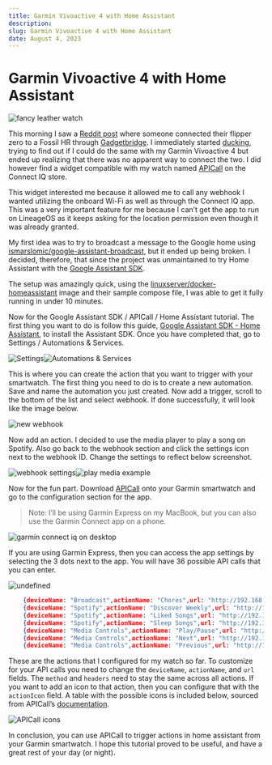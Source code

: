 ```yaml
---
title: Garmin Vivoactive 4 with Home Assistant
description: 
slug: Garmin Vivoactive 4 with Home Assistant
date: August 4, 2023
---
```


# Garmin Vivoactive 4 with Home Assistant

![fancy leather watch](https://assets.vrite.io/64974cb888e8beebeb2c925b/ypIBOf5RMeeAnGBfdTyBv.jpeg)

This morning I saw a [Reddit post](https://libreddit.kieranklukas.com/r/flipperzero/comments/ybjsvt/flipper_control_via_smartwatch/) where someone connected their flipper zero to a Fossil HR through [Gadgetbridge](https://gadgetbridge.org/). I immediately started [ducking,](https://libreddit.kieranklukas.com/r/duckduckgo/wiki/index#wiki_what_is_searching_on_duckduckgo_called.3F) trying to find out if I could do the same with my Garmin Vivoactive 4 but ended up realizing that there was no apparent way to connect the two. I did however find a widget compatible with my watch named [APICall](https://apps.garmin.com/en-US/apps/ac9a81ab-a52d-41b3-8c14-940a9de37544) on the Connect IQ store.

This widget interested me because it allowed me to call any webhook I wanted utilizing the onboard Wi-Fi as well as through the Connect IQ app. This was a very important feature for me because I can’t get the app to run on LineageOS as it keeps asking for the location permission even though it was already granted.

My first idea was to try to broadcast a message to the Google home using [ismarslomic/google-assistant-broadcast,](https://github.com/ismarslomic/google-assistant-broadcast) but it ended up being broken. I decided, therefore, that since the project was unmaintained to try Home Assistant with the [Google Assistant SDK](https://www.home-assistant.io/integrations/google_assistant_sdk#configuration).

The setup was amazingly quick, using the [linuxserver/docker-homeassistant](https://github.com/linuxserver/docker-homeassistant) image and their sample compose file, I was able to get it fully running in under 10 minutes.

Now for the Google Assistant SDK / APICall / Home Assistant tutorial. The first thing you want to do is follow this guide, [Google Assistant SDK - Home Assistant](https://www.home-assistant.io/integrations/google_assistant_sdk#configuration), to install the Assistant SDK. Once you have completed that, go to Settings / Automations & Services.

![Settings](https://assets.vrite.io/64974cb888e8beebeb2c925b/Yha1bUhOH_iuWK30QR0F1.png)![Automations & Services](https://assets.vrite.io/64974cb888e8beebeb2c925b/RR0VzZqsU7uTxiNlqVGum.png)

This is where you can create the action that you want to trigger with your smartwatch. The first thing you need to do is to create a new automation. Save and name the automation you just created. Now add a trigger, scroll to the bottom of the list and select webhook. If done successfully, it will look like the image below.

![new webhook](https://assets.vrite.io/64974cb888e8beebeb2c925b/VqiM4d3wncM9BuoDR_FW7.png)

Now add an action. I decided to use the media player to play a song on Spotify. Also go back to the webhook section and click the settings icon next to the webhook ID. Change the settings to reflect below screenshot.

![webhook settings](https://assets.vrite.io/64974cb888e8beebeb2c925b/Xh3BtyMxA1MhI0rHuo3WG.png)![play media example](https://assets.vrite.io/64974cb888e8beebeb2c925b/rAbDGMrBS5fcGo7AzPT-O.png)

Now for the fun part. Download [APICall](https://apps.garmin.com/en-US/apps/ac9a81ab-a52d-41b3-8c14-940a9de37544) onto your Garmin smartwatch and go to the configuration section for the app.

> Note: I’ll be using Garmin Express on my MacBook, but you can also use the Garmin Connect app on a phone.

![garmin connect iq on desktop](https://assets.vrite.io/64974cb888e8beebeb2c925b/_9DLstJqkgQICI4-5ubDd.png)

If you are using Garmin Express, then you can access the app settings by selecting the 3 dots next to the app. You will have 36 possible API calls that you can enter.

![undefined](https://assets.vrite.io/64974cb888e8beebeb2c925b/-lSqNObL3TGNk0VQc8xOq.png)
```json
    {deviceName: "Broadcast",actionName: "Chores",url: "http://192.168.40.21:8123/api/webhook/Aere",method: "GET",headers:"{"Content-Type":"application/x-www-form-urlencoded"}"}
    {deviceName: "Spotify",actionName: "Discover Weekly",url: "http://192.168.40.21:8123/api/webhook/-djNd5aMidD6Q3w2jgYDu50ix",method: "GET",headers:"{"Content-Type":"application/x-www-form-urlencoded"}",actionIcon:40}
    {deviceName: "Spotify",actionName: "Liked Songs",url: "http://192.168.40.21:8123/api/webhook/liked-songs-6TrVEY-TzVsAeFX8Mt8FUpJN",method: "GET",headers:"{"Content-Type":"application/x-www-form-urlencoded"}",actionIcon:40}
    {deviceName: "Spotify",actionName: "Sleep Songs",url: "http://192.168.40.21:8123/api/webhook/sleep-songs-jA1nrTpc9PuKumvzNDFteBDK",method: "GET",headers:"{"Content-Type":"application/x-www-form-urlencoded"}",actionIcon:51}
    {deviceName: "Media Controls",actionName: "Play/Pause",url: "http://192.168.40.21:8123/api/webhook/playpause-DTNDt-RzOqgGTggOnV_sXMLm",method: "GET",headers:"{"Content-Type":"application/x-www-form-urlencoded"}",actionIcon:43}
    {deviceName: "Media Controls",actionName: "Next",url: "http://192.168.40.21:8123/api/webhook/skip-forward-IvQkjhn2oev7VY0mb_xZDDCK",method: "GET",headers:"{"Content-Type":"application/x-www-form-urlencoded"}",actionIcon:41}
    {deviceName: "Media Controls",actionName: "Previous",url: "http://192.168.40.21:8123/api/webhook/skip-backwards-A9byoXP-QwSv_aoQ2FtX-_Qx",method: "GET",headers:"{"Content-Type":"application/x-www-form-urlencoded"}",actionIcon:42}
```

These are the actions that I configured for my watch so far. To customize for your API calls you need to change the `deviceName`, `actionName`, and `url` fields. The `method` and `headers` need to stay the same across all actions. If you want to add an icon to that action, then you can configure that with the `actionIcon` field. A table with the possible icons is included below, sourced from APICall’s [documentation](https://apicall.dumesnil.net/documentation_en.html).

![APICall icons](https://assets.vrite.io/64974cb888e8beebeb2c925b/119m02PEgn6_wcNGtCnjM.png)

In conclusion, you can use APICall to trigger actions in home assistant from your Garmin smartwatch. I hope this tutorial proved to be useful, and have a great rest of your day (or night).